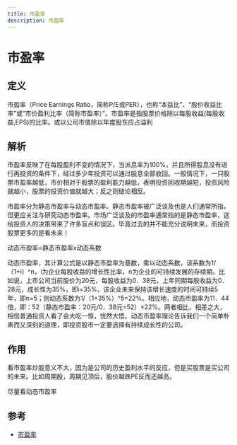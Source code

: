 ```yaml
---
title: 市盈率
description: 市盈率
---
```


# 市盈率

## 定义

市盈率（Price Earnings Ratio，简称P/E或PER），也称“本益比”、“股价收益比率”或“市价盈利比率（简称市盈率）”。市盈率是指股票价格除以每股收益(每股收益,EPS)的比率。或以公司市值除以年度股东应占溢利

## 解析

市盈率反映了在每股盈利不变的情况下，当派息率为100%，并且所得股息没有进行再投资的条件下，经过多少年投资可以通过股息全部收回。一般情况下，一只股票市盈率越低，市价相对于股票的盈利能力越低，表明投资回收期越短，投资风险就越小，股票的投资价值就越大；反之则结论相反。

市盈率分为静态市盈率与动态市盈率。静态市盈率被广泛谈及也是人们通常所指，但更应关注与研究动态市盈率。市场广泛谈及的市盈率通常指的是静态市盈率，这给投资人的决策带来了许多盲点和误区。毕竟过去的并不能充分说明未来，而投资股票更多的是看未来！

动态市盈率=静态市盈率x动态系数

动态市盈率，其计算公式是以静态市盈率为基数，乘以动态系数，该系数为1/（1+i）^n，i为企业每股收益的增长性比率，n为企业的可持续发展的存续期。比如说，上市公司当前股价为20元，每股收益为0．38元，上年同期每股收益为0．28元，成长性为35%，即i=35%，该企业未来保持该增长速度的时间可持续5年，即n=5；则动态系数为1/（1+35%）^5=22%。相应地，动态市盈率为11．44倍，即：52（静态市盈率：20元/0．38元=52）×22%。两者相比，相差之大，相信普通投资人看了会大吃一惊，恍然大悟。动态市盈率理论告诉我们一个简单朴素而又深刻的道理，即投资股市一定要选择有持续成长性的公司。

## 作用

看市盈率炒股意义不大，因为是公司的历史盈利水平的反应，但是买股票是买公司的未来。比如周期股，周期见顶后，股价越跌PE反而还越高。

尽量看动态市盈率

## 参考

* [市盈率](https://baike.baidu.com/item/%E5%B8%82%E7%9B%88%E7%8E%87/90136?fr=aladdin)